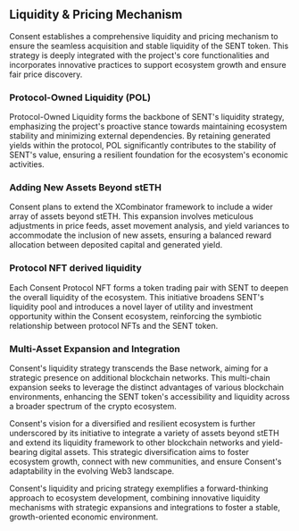 Liquidity & Pricing Mechanism
-----------------------------

Consent establishes a comprehensive liquidity and pricing mechanism to ensure the seamless acquisition and stable liquidity of the SENT token. This strategy is deeply integrated with the project's core functionalities and incorporates innovative practices to support ecosystem growth and ensure fair price discovery.

### Protocol-Owned Liquidity (POL)

Protocol-Owned Liquidity forms the backbone of SENT's liquidity strategy, emphasizing the project's proactive stance towards maintaining ecosystem stability and minimizing external dependencies. By retaining generated yields within the protocol, POL significantly contributes to the stability of SENT's value, ensuring a resilient foundation for the ecosystem's economic activities.

### Adding New Assets Beyond stETH

Consent plans to extend the XCombinator framework to include a wider array of assets beyond stETH. This expansion involves meticulous adjustments in price feeds, asset movement analysis, and yield variances to accommodate the inclusion of new assets, ensuring a balanced reward allocation between deposited capital and generated yield.

### Protocol NFT derived liquidity

Each Consent Protocol NFT forms a token trading pair with SENT to deepen the overall liquidity of the ecosystem. This initiative broadens SENT's liquidity pool and introduces a novel layer of utility and investment opportunity within the Consent ecosystem, reinforcing the symbiotic relationship between protocol NFTs and the SENT token.

### Multi-Asset Expansion and Integration

Consent's liquidity strategy transcends the Base network, aiming for a strategic presence on additional blockchain networks. This multi-chain expansion seeks to leverage the distinct advantages of various blockchain environments, enhancing the SENT token's accessibility and liquidity across a broader spectrum of the crypto ecosystem.

Consent's vision for a diversified and resilient ecosystem is further underscored by its initiative to integrate a variety of assets beyond stETH and extend its liquidity framework to other blockchain networks and yield-bearing digital assets. This strategic diversification aims to foster ecosystem growth, connect with new communities, and ensure Consent's adaptability in the evolving Web3 landscape.

Consent's liquidity and pricing strategy exemplifies a forward-thinking approach to ecosystem development, combining innovative liquidity mechanisms with strategic expansions and integrations to foster a stable, growth-oriented economic environment.
